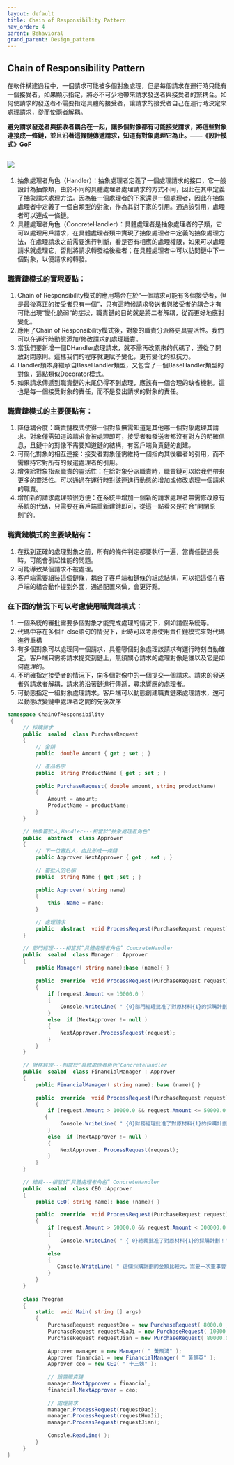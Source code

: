 ```yaml
---
layout: default
title: Chain of Responsibility Pattern
nav_order: 4
parent: Behavioral
grand_parent: Design_pattern
---
```


## Chain of Responsibility Pattern

 在軟件構建過程中，一個請求可能被多個對象處理，但是每個請求在運行時只能有一個接受者，如果顯示指定，將必不可少地帶來請求發送者與接受者的緊耦合。如何使請求的發送者不需要指定具體的接受者，讓請求的接受者自己在運行時決定來處理請求，從而使兩者解耦。

**避免請求發送者與接收者耦合在一起，讓多個對像都有可能接受請求，將這些對象連接成一條鏈，並且沿著這條鏈傳遞請求，知道有對象處理它為止。——《設計模式》GoF**

![](https://images2018.cnblogs.com/blog/1048776/201712/1048776-20171225140403040-197033143.png)
---
1. 抽象處理者角色（Handler）：抽象處理者定義了一個處理請求的接口，它一般設計為抽像類，由於不同的具體處理者處理請求的方式不同，因此在其中定義了抽象請求處理方法。因為每一個處理者的下家還是一個處理者，因此在抽象處理者中定義了一個自類型的對象，作為其對下家的引用。通過該引用，處理者可以連成一條鏈。
2. 具體處理者角色（ConcreteHandler）：具體處理者是抽象處理者的子類，它可以處理用戶請求，在具體處理者類中實現了抽象處理者中定義的抽象處理方法，在處理請求之前需要進行判斷，看是否有相應的處理權限，如果可以處理請求就處理它，否則將請求轉發給後繼者；在具體處理者中可以訪問鏈中下一個對象，以便請求的轉發。

### 職責鏈模式的實現要點：
1. Chain of Responsibility模式的應用場合在於“一個請求可能有多個接受者，但是最後真正的接受者只有一個”，只有這時候請求發送者與接受者的耦合才有可能出現“變化脆弱”的症狀，職責鏈的目的就是將二者解耦，從而更好地應對變化。
2. 應用了Chain of Responsibility模式後，對象的職責分派將更具靈活性。我們可以在運行時動態添加/修改請求的處理職責。
3. 當我們要新增一個DHandler處理請求，就不需再改原來的代碼了，遵從了開放封閉原則。這樣我們的程序就更賦予變化，更有變化的抵抗力。
4.  Handler類本身繼承自BaseHandler類型，又包含了一個BaseHandler類型的對象，這點類似Decorator模式。
5.  如果請求傳遞到職責鏈的末尾仍得不到處理，應該有一個合理的缺省機制。這也是每一個接受對象的責任，而不是發出請求的對象的責任。

### 職責鏈模式的主要優點有：

1. 降低耦合度：職責鏈模式使得一個對象無需知道是其他哪一個對象處理其請求。對象僅需知道該請求會被處理即可，接受者和發送者都沒有對方的明確信息，且鏈中的對像不需要知道鏈的結構，有客戶端負責鏈的創建。
2. 可簡化對象的相互連接：接受者對象僅需維持一個指向其後繼者的引用，而不需維持它對所有的候選處理者的引用。
3. 增強給對象指派職責的靈活性：在給對象分派職責時，職責鏈可以給我們帶來更多的靈活性。可以通過在運行時對該連進行動態的增加或修改處理一個請求的職責。
4. 增加新的請求處理類很方便：在系統中增加一個新的請求處理者無需修改原有系統的代碼，只需要在客戶端重新建鏈即可，從這一點看來是符合“開閉原則”的。

### 職責鏈模式的主要缺點有：
1. 在找到正確的處理對象之前，所有的條件判定都要執行一遍，當責任鏈過長時，可能會引起性能的問題。
2. 可能導致某個請求不被處理。
3. 客戶端需要組裝這個鏈條，耦合了客戶端和鏈條的組成結構，可以把這個在客戶端的組合動作提到外面，通過配置來做，會更好點。
### 在下面的情況下可以考慮使用職責鏈模式：

1. 一個系統的審批需要多個對象才能完成處理的情況下，例如請假系統等。
2. 代碼中存在多個if-else語句的情況下，此時可以考慮使用責任鏈模式來對代碼進行重構
3. 有多個對象可以處理同一個請求，具體哪個對象處理該請求有運行時刻自動確定。客戶端只需將請求提交到鏈上，無須關心請求的處理對像是誰以及它是如何處理的。
4. 不明確指定接受者的情況下，向多個對像中的一個提交一個請求。請求的發送者與請求者解耦，請求將沿著鏈進行傳遞，尋求響應的處理者。
5. 可動態指定一組對象處理請求。客戶端可以動態創建職責鏈來處理請求，還可以動態改變鏈中處理者之間的先後次序
```c#
namespace ChainOfResponsibility
 {
     // 採購請求
     public  sealed  class PurchaseRequest
     {
         // 金額
         public  double Amount { get ; set ; }
 
         // 產品名字
         public  string ProductName { get ; set ; }
 
         public PurchaseRequest( double amount, string productName)
         {
             Amount = amount;
             ProductName = productName;
         }
     }
  
     // 抽象審批人,Handler---相當於“抽象處理者角色” 
     public  abstract  class Approver
     {
         // 下一位審批人，由此形成一條鏈
         public Approver NextApprover { get ; set ; }
 
         // 審批人的名稱
         public  string Name { get ;set ; }
 
         public Approver( string name)
         {
             this .Name = name;
         }
 
         // 處理請求
         public  abstract  void ProcessRequest(PurchaseRequest request);
     }
  
     // 部門經理----相當於“具體處理者角色” ConcreteHandler 
     public  sealed  class Manager : Approver
     {
         public Manager( string name):base (name){ }
  
         public  override  void ProcessRequest(PurchaseRequest request)
         {
             if (request.Amount <= 10000.0 )
             {
                 Console.WriteLine( " {0}部門經理批准了對原材料{1}的採購計劃！" , this .Name, request.ProductName);
             }
             else  if (NextApprover != null )
             {
                 NextApprover.ProcessRequest(request);
             }
         }
     }
  
     // 財務經理---相當於“具體處理者角色”ConcreteHandler 
     public  sealed  class FinancialManager : Approver
     {
         public FinancialManager( string name): base (name){ }
 
         public  override  void ProcessRequest(PurchaseRequest request)
         {
             if (request.Amount > 10000.0 && request.Amount <= 50000.0 )
            {
                 Console.WriteLine( " {0}財務經理批准了對原材料{1}的採購計劃！" , this .Name, request.ProductName);
             }
             else  if (NextApprover != null )
             {
                 NextApprover. ProcessRequest(request);
             }
         }
     }
  
     // 總裁---相當於“具體處理者角色” ConcreteHandler 
     public  sealed  class CEO :Approver
     {
         public CEO( string name): base (name){ }
 
         public  override  void ProcessRequest(PurchaseRequest request)
         {
             if (request.Amount > 50000.0 && request.Amount < 300000.0 )
             {
                 Console.WriteLine( " { 0}總裁批准了對原材料{1}的採購計劃！" , this .Name, request.ProductName);
             }
             else 
             {
                Console.WriteLine( " 這個採購計劃的金額比較大，需要一次董事會會議討論才能決定！" );
             }
         }
     }
  
     class Program
     {
         static  void Main( string [] args)
         {
             PurchaseRequest requestDao = new PurchaseRequest( 8000.0 , " 單刀5把" );
             PurchaseRequest requestHuaJi = new PurchaseRequest( 10000.0, " 10把方天畫戟" );
             PurchaseRequest requestJian = new PurchaseRequest( 80000.0 , " 5把金絲龍鱗閃電劈" );
  
             Approver manager = new Manager( " 黃飛鴻" );
             Approver financial = new FinancialManager( " 黃麒英" );
             Approver ceo = new CEO( " 十三姨" );
  
             // 設置職責鏈
             manager.NextApprover = financial;
             financial.NextApprover = ceo;
  
             // 處理請求
             manager.ProcessRequest(requestDao);
             manager.ProcessRequest(requestHuaJi);
             manager.ProcessRequest(requestJian);
 
             Console.ReadLine( );
         }
     }
}
```

